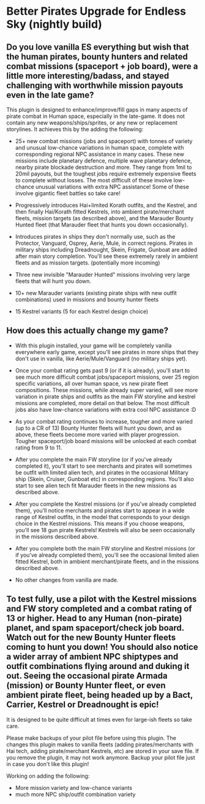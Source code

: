# Better Pirates Upgrade for Endless Sky (nightly build)

## Do you love vanilla ES everything but wish that the human pirates, bounty hunters and related combat missions (spaceport + job board), were a little more interesting/badass, and stayed challenging with worthwhile mission payouts even in the late game?

This plugin is designed to enhance/improve/fill gaps in many aspects of pirate combat in Human space, especially in the late-game. It does not contain any new weapons/ships/sprites, or any new or replacement storylines. It achieves this by the adding the following:

- 25+ new combat missions (jobs and spaceport) with tonnes of variety and unusual low-chance variations in human space, complete with corresponding regional NPC assistance in many cases. These new missions include planetary defence, multiple wave planetary defence, nearby pirate blockade destruction and more. They range from 1mil to 20mil payouts, but the toughest jobs require extremely expensive fleets to complete without losses. The most difficult of these involve low-chance unusual variations with extra NPC assistance! Some of these involve gigantic fleet battles so take care!

- Progressively introduces Hai+limited Korath outfits, and the Kestrel, and then finally Hai/Korath fitted Kestrels, into ambient pirate/merchant fleets, mission targets (as  described above), and the Marauder Bounty Hunted fleet (that Marauder fleet that hunts you down occasionally).

- Introduces pirates in ships they don't normally use, such as the Protector, Vanguard, Osprey, Aerie, Mule, in correct regions. Pirates in military ships including Dreadnought, Skein, Frigate, Gunboat are added after main story completion. You'll see these extremely rarely in ambient fleets and as mission targets. (potentially more incoming)

- Three new invisible "Marauder Hunted" missions involving very large fleets that will hunt you down.

- 10+ new Marauder variants (existing pirate ships with new outfit combinations) used in missions and bounty hunter fleets

- 15 Kestrel variants (5 for each Kestrel design choice)

## How does this actually change my game?

- With this plugin installed, your game will be completely vanilla everywhere early game, except you'll see pirates in more ships that they don't use in vanilla, like Aerie/Mule/Vanguard (no military ships yet).

- Once your combat rating gets past 9 (or if it is already), you'll start to see much more difficult combat jobs/spaceport missions, over 25 region specific variations, all over human space, vs new pirate fleet compositions. These missions, while already super varied, will see more variation in pirate ships and outfits as the main FW storyline and kestrel missions are completed, more detail on that below. The most difficult jobs also have low-chance variations with extra cool NPC assistance :D

- As your combat rating continues to increase, tougher and more varied (up to a CR of 13) Bounty Hunter fleets will hunt you down, and as above, these fleets become more varied with player progression. Tougher spaceport/job board missions will be unlocked at each combat rating from 9 to 11.

- After you complete the main FW storyline (or if you've already completed it), you'll start to see merchants and pirates will sometimes be outfit with limited alien tech, and pirates in the occasional Military ship (Skein, Cruiser, Gunboat etc) in corresponding regions. You'll also start to see alien tech fit Marauder fleets in the new missions as described above.

- After you complete the Kestrel missions (or if you've already completed them), you'll notice merchants and pirates start to appear in a wide range of Kestrel outfits, in the model that corresponds to your design choice in the Kestrel missions. This means if you choose weapons, you'll see 18 gun pirate Kestrels! Kestrels will also be seen occasionally in the missions described above.

- After you complete both the main FW storyline and Kestrel missions (or if you've already completed them), you'll see the occasional limited alien fitted Kestrel, both in ambient merchant/pirate fleets, and in the missions described above.

- No other changes from vanilla are made.


## To test fully, use a pilot with the Kestrel missions and FW story completed and a combat rating of 13 or higher. Head to any Human (non-pirate) planet, and spam spaceport/check job board. Watch out for the new Bounty Hunter fleets coming to hunt you down! You should also notice a wider array of ambient NPC shiptypes and outfit combinations flying around and duking it out. Seeing the occasional pirate Armada (mission) or Bounty Hunter fleet, or even ambient pirate fleet, being headed up by a Bact, Carrier, Kestrel or Dreadnought is epic!

It is designed to be quite difficult at times even for large-ish fleets so take care.

Please make backups of your pilot file before using this plugin. The changes this plugin makes to vanilla fleets (adding pirates/merchants with Hai tech, adding pirate/merchant Kestrels, etc) are stored in your save file. If you remove the plugin, it may not work anymore. Backup your pilot file just in case you don't like this plugin!

Working on adding the following:

- More mission variety and low-chance variants
- much more NPC ship/outfit combination variety